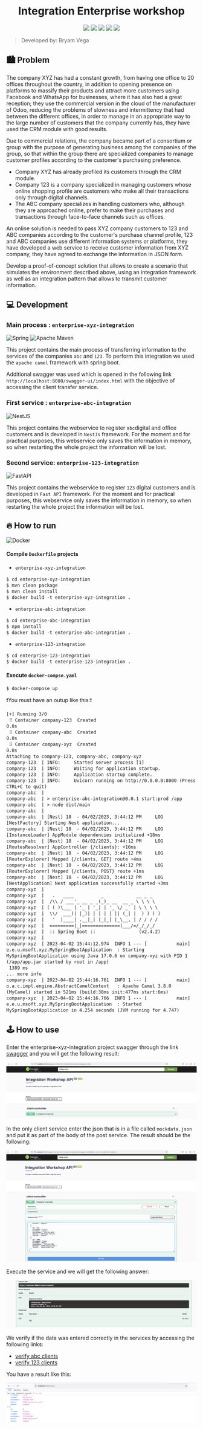 <h1 style="text-align: center;">Integration Enterprise workshop</h1>

<p align="center">
  <img src="https://img.shields.io/badge/spring-%236DB33F.svg?style=for-the-badge&logo=spring&logoColor=white">
    <img src="https://img.shields.io/badge/Apache%20Maven-C71A36?style=for-the-badge&logo=Apache%20Maven&logoColor=white">
  <img src="https://img.shields.io/badge/nestjs-%23E0234E.svg?style=for-the-badge&logo=nestjs&logoColor=white">
  <img src="https://img.shields.io/badge/FastAPI-005571?style=for-the-badge&logo=fastapi">
  <img src="https://img.shields.io/badge/docker-%230db7ed.svg?style=for-the-badge&logo=docker&logoColor=white">
</p>

> Developed by: Bryam Vega


## 🏙️ Problem

The company XYZ has had a constant growth, from having one office to 20 offices throughout the country, in addition to opening presence on platforms to massify their products and attract more customers using Facebook and WhatsApp for businesses, where it has also had a great reception; they use the commercial version in the cloud of the manufacturer of Odoo, reducing the problems of slowness and intermittency that had between the different offices, in order to manage in an appropriate way to the large number of customers that the company currently has, they have used the CRM module with good results.

Due to commercial relations, the company became part of a consortium or group with the purpose of generating business among the companies of the group, so that within the group there are specialized companies to manage customer profiles according to the customer's purchasing preference.

* Company XYZ has already profiled its customers through the CRM module.
* Company 123 is a company specialized in managing customers whose online shopping profile are customers who make all their transactions only through digital channels.
* The ABC company specializes in handling customers who, although they are approached online, prefer to make their purchases and transactions through face-to-face channels such as offices.

An online solution is needed to pass XYZ company customers to 123 and ABC companies according to the customer's purchase channel profile, 123 and ABC companies use different information systems or platforms, they have developed a web service to receive customer information from XYZ company, they have agreed to exchange the information in JSON form.

Develop a proof-of-concept solution that allows to create a scenario that simulates the environment described above, using an integration framework as well as an integration pattern that allows to transmit customer information.

## 💻 Development

### Main process : `enterprise-xyz-integration`
![Spring](https://img.shields.io/badge/spring-%236DB33F.svg?style=for-the-badge&logo=spring&logoColor=white)
![Apache Maven](https://img.shields.io/badge/Apache%20Maven-C71A36?style=for-the-badge&logo=Apache%20Maven&logoColor=white)

This project contains the main process of transferring information to the services of the companies `abc` and `123`. To perform this integration we used the `apache camel` framework with spring boot.


Additional swagger was used which is opened in the following link `http://localhost:8080/swagger-ui/index.html` with the objective of accessing the client transfer service.

### First service : `enterprise-abc-integration`
![NestJS](https://img.shields.io/badge/nestjs-%23E0234E.svg?style=for-the-badge&logo=nestjs&logoColor=white)


This project contains the webservice to register `abc`digital and office customers and is developed in `NestJs` framework. For the moment and for practical purposes, this webservice only saves the information in memory, so when restarting the whole project the information will be lost.

### Second service: `enterprise-123-integration`
![FastAPI](https://img.shields.io/badge/FastAPI-005571?style=for-the-badge&logo=fastapi)

This project contains the webservice to register `123` digital customers and is developed in `Fast API` framework. For the moment and for practical purposes, this webservice only saves the information in memory, so when restarting the whole project the information will be lost.



## 🔥 How to run

![Docker](https://img.shields.io/badge/docker-%230db7ed.svg?style=for-the-badge&logo=docker&logoColor=white)

#### Compile `Dockerfile` projects

* `enterprise-xyz-integration`


```shell
$ cd enterprise-xyz-integration
$ mvn clean package
$ mvn clean install
$ docker build -t enterprise-xyz-integration .
```

* `enterprise-abc-integration`

```shell
$ cd enterprise-abc-integration
$ npm install
$ docker build -t enterprise-abc-integration .
```

* `enterprise-123-integration`

```shell
$ cd enterprise-123-integration
$ docker build -t enterprise-123-integration .
```

#### Execute `docker-compse.yaml`

```shell
$ docker-compose up
```

❗️You must have an outup like this:❗️

```shell
[+] Running 3/0
 ⠿ Container company-123  Created                                                                                                                                                                                                                        0.0s
 ⠿ Container company-abc  Created                                                                                                                                                                                                                        0.0s
 ⠿ Container company-xyz  Created                                                                                                                                                                                                                        0.0s
Attaching to company-123, company-abc, company-xyz
company-123  | INFO:     Started server process [1]
company-123  | INFO:     Waiting for application startup.
company-123  | INFO:     Application startup complete.
company-123  | INFO:     Uvicorn running on http://0.0.0.0:8000 (Press CTRL+C to quit)
company-abc  | 
company-abc  | > enterprise-abc-integration@0.0.1 start:prod /app
company-abc  | > node dist/main
company-abc  | 
company-abc  | [Nest] 18  - 04/02/2023, 3:44:12 PM     LOG [NestFactory] Starting Nest application...
company-abc  | [Nest] 18  - 04/02/2023, 3:44:12 PM     LOG [InstanceLoader] AppModule dependencies initialized +18ms
company-abc  | [Nest] 18  - 04/02/2023, 3:44:12 PM     LOG [RoutesResolver] AppController {/clients}: +16ms
company-abc  | [Nest] 18  - 04/02/2023, 3:44:12 PM     LOG [RouterExplorer] Mapped {/clients, GET} route +4ms
company-abc  | [Nest] 18  - 04/02/2023, 3:44:12 PM     LOG [RouterExplorer] Mapped {/clients, POST} route +1ms
company-abc  | [Nest] 18  - 04/02/2023, 3:44:12 PM     LOG [NestApplication] Nest application successfully started +3ms
company-xyz  | 
company-xyz  |   .   ____          _            __ _ _
company-xyz  |  /\\ / ___'_ __ _ _(_)_ __  __ _ \ \ \ \
company-xyz  | ( ( )\___ | '_ | '_| | '_ \/ _` | \ \ \ \
company-xyz  |  \\/  ___)| |_)| | | | | || (_| |  ) ) ) )
company-xyz  |   '  |____| .__|_| |_|_| |_\__, | / / / /
company-xyz  |  =========|_|==============|___/=/_/_/_/
company-xyz  |  :: Spring Boot ::                (v2.4.2)
company-xyz  | 
company-xyz  | 2023-04-02 15:44:12.974  INFO 1 --- [           main] e.e.u.msoft.xyz.MySpringBootApplication  : Starting MySpringBootApplication using Java 17.0.6 on company-xyz with PID 1 (/app/app.jar started by root in /app)
 1389 ms
... more info
company-xyz  | 2023-04-02 15:44:16.761  INFO 1 --- [           main] o.a.c.impl.engine.AbstractCamelContext   : Apache Camel 3.8.0 (MyCamel) started in 521ms (build:38ms init:477ms start:6ms)
company-xyz  | 2023-04-02 15:44:16.766  INFO 1 --- [           main] e.e.u.msoft.xyz.MySpringBootApplication  : Started MySpringBootApplication in 4.254 seconds (JVM running for 4.747)
```

## 🕹️ How to use

Enter the enterprise-xyz-integration project swagger through the link [swagger](http://localhost:8080/swagger-ui.html) and you will get the following result:

![one](./img/one.png)

In the only client service enter the json that is in a file called `mockdata.json` and put it as part of the body of the post service. The result should be the following:

![two](./img/two.png)

Execute the service and we will get the following answer: 

![three](./img/three.png)

We verify if the data was entered correctly in the services by accessing the following links:

* [verify abc clients](http://localhost:3000/clients)
* [verify 123 clients](http://localhost:8000/clients)

You have a result like this:

![four](./img/four.png)




